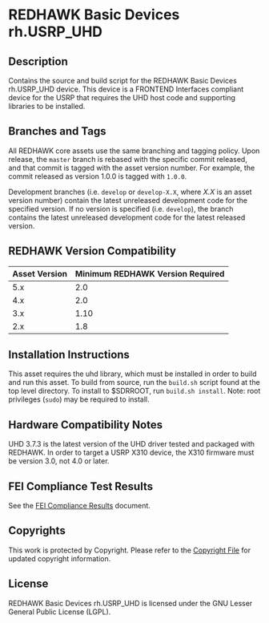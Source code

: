 # REDHAWK Basic Devices rh.USRP_UHD
 
## Description

Contains the source and build script for the REDHAWK Basic Devices rh.USRP_UHD
device. This device is a FRONTEND Interfaces compliant device for the USRP that
requires the UHD host code and supporting libraries to be installed.

## Branches and Tags

All REDHAWK core assets use the same branching and tagging policy. Upon release,
the `master` branch is rebased with the specific commit released, and that
commit is tagged with the asset version number. For example, the commit released
as version 1.0.0 is tagged with `1.0.0`.

Development branches (i.e. `develop` or `develop-X.X`, where *X.X* is an asset
version number) contain the latest unreleased development code for the specified
version. If no version is specified (i.e. `develop`), the branch contains the
latest unreleased development code for the latest released version.

## REDHAWK Version Compatibility

| Asset Version | Minimum REDHAWK Version Required |
| ------------- | -------------------------------- |
| 5.x           | 2.0                              |
| 4.x           | 2.0                              |
| 3.x           | 1.10                             |
| 2.x           | 1.8                              |

## Installation Instructions

This asset requires the uhd library, which must be installed in order to build
and run this asset. To build from source, run the `build.sh` script found at the
top level directory. To install to $SDRROOT, run `build.sh install`. Note: root
privileges (`sudo`) may be required to install.

## Hardware Compatibility Notes

UHD 3.7.3 is the latest version of the UHD driver tested and packaged with
REDHAWK. In order to target a USRP X310 device, the X310 firmware must be
version 3.0, not 4.0 or later.

## FEI Compliance Test Results

See the [FEI Compliance Results](tests/FEI_Compliance_Results.md) document.

## Copyrights

This work is protected by Copyright. Please refer to the
[Copyright File](COPYRIGHT) for updated copyright information.

## License

REDHAWK Basic Devices rh.USRP_UHD is licensed under the GNU Lesser General
Public License (LGPL).

